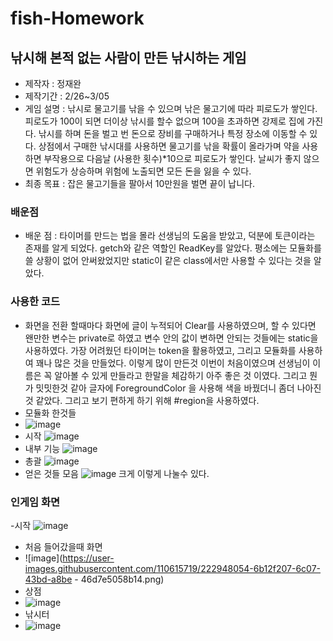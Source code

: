 # fish-Homework

## 낚시해 본적 없는 사람이 만든 낚시하는 게임

- 제작자 : 정재완
- 제작기간  : 2/26~3/05
- 게임 설명 : 낚시로 물고기를 낚을 수 있으며 낚은 물고기에 따라 피로도가 쌓인다. 피로도가 100이 되면 더이상 낚시를 할수 없으며 100을 초과하면 강제로 집에 가진다.
낚시를 하며 돈을 벌고 번 돈으로 장비를 구매하거나 특정 장소에 이동할 수 있다.
상점에서 구매한 낚시대를 사용하면 물고기를 낚을 확률이 올라가며 약을 사용하면 부작용으로 다음날 (사용한 횟수)*10으로 피로도가 쌓인다.
날씨가 좋지 않으면 위험도가 상승하며 위험에 노출되면 모든 돈을 잃을 수 있다.
- 최종 목표 : 잡은 물고기들을 팔아서 10만원을 벌면 끝이 납니다.
### 배운점
- 배운 점 : 타이머를 만드는 법을 몰라 선생님의 도움을 받았고, 덕분에 토큰이라는 존재를 알게 되었다.
getch와 같은 역할인 ReadKey를 알았다. 평소에는 모듈화를 쓸 상황이 없어 안써왔었지만 static이 같은 class에서만 사용할 수 있다는 것을 알았다.
### 사용한 코드
- 화면을 전환 할때마다 화면에 글이 누적되어 Clear를 사용하였으며, 할 수 있다면 왠만한 변수는 private로 하였고 변수 안의 값이 변하면 안되는 것들에는  static을 사용하였다. 가장 어려웠던 타이머는 token을 활용하였고, 그리고 모듈화를 사용하여 꽤나 많은 것을 만들었다. 이렇게 많이 만든것 이번이 처음이였으며 선생님이 이름은 꼭 알아볼 수 있게 만들라고 한말을 체감하기 아주 좋은 것 이였다. 그리고 뭔가 밋밋한것 같아 글자에 ForegroundColor 을 사용해 색을 바꿨더니 좀더 나아진 것 같았다. 그리고 보기 편하게 하기 위해 #region을 사용하였다.
- 모듈화 한것들
- ![image](https://user-images.githubusercontent.com/110615719/222947803-bafdb8b4-5780-4784-9d7d-c39a007458cd.png)
- 시작
![image](https://user-images.githubusercontent.com/110615719/222946799-cb21bebf-3311-4972-88b5-ffdfe6dd80ad.png)
- 내부 기능
![image](https://user-images.githubusercontent.com/110615719/222946818-e0864c0f-9274-4c04-a087-f9258569d9f6.png)
- 총괄
![image](https://user-images.githubusercontent.com/110615719/222946831-a20a9717-b010-46e3-8df7-06d717ebd814.png)
- 얻은 것들 모음
![image](https://user-images.githubusercontent.com/110615719/222946775-0b8f0f4f-ae9f-4687-901d-77198d11f249.png)
크게 이렇게 나눌수 있다.
### 인게임 화면
-시작 
![image](https://user-images.githubusercontent.com/110615719/222948033-4171f60d-3351-40ee-90a3-3e5f1ebbd247.png)
- 처음 들어갔을때 화면
- ![image](https://user-images.githubusercontent.com/110615719/222948054-6b12f207-6c07-43bd-a8be - 46d7e5058b14.png)
- 상점
- ![image](https://user-images.githubusercontent.com/110615719/222948082-cf80c7b8-0812-41f8-bebf-427e452fce3c.png)
- 낚시터
- ![image](https://user-images.githubusercontent.com/110615719/222948092-15f5768d-d2cf-4e35-9fe6-d0d2506aef40.png)
